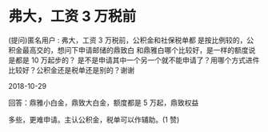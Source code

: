 # 弗大，工资 3 万税前

(提问)匿名用户 : 弗大，工资 3 万税前，公积金和社保税单都 是按比例较的，公积金最高交的，想问下申请邮储的鼎致白 和鼎雅白哪个比较好，是一样的额度说是都是 10 万起步的？ 是不是申请其中一个另一个就不能申请了？用哪个方式进件 比较好？公积金还是税单还是别的？谢谢

2018-10-29

回答：鼎雅小白金，鼎致大白金，额度都是 5 万起，鼎致权益

多些，更难申请。主认公积金，税单可以作辅助。(1 赞)